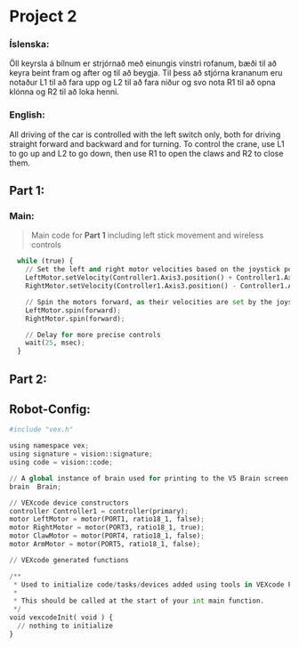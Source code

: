 # Project 2

### Íslenska:
Öll keyrsla á bílnum er strjórnað með einungis vinstri rofanum, bæði til að keyra beint fram og after og til að beygja.
Til þess að stjórna krananum eru notaður L1 til að fara upp og L2 til að fara niður og svo nota R1 til að opna klónna og R2 til að loka henni.

### English:
All driving of the car is controlled with the left switch only, both for driving straight forward and backward and for turning. To control the crane, use L1 to go up and L2 to go down, then use R1 to open the claws and R2 to close them.

## Part 1:
### Main:
> Main code for **Part 1** including left stick movement and wireless controls
```py
  while (true) {
    // Set the left and right motor velocities based on the joystick position
    LeftMotor.setVelocity(Controller1.Axis3.position() + Controller1.Axis4.position(), percent);
    RightMotor.setVelocity(Controller1.Axis3.position() - Controller1.Axis4.position(), percent);

    // Spin the motors forward, as their velocities are set by the joysticks
    LeftMotor.spin(forward);
    RightMotor.spin(forward);

    // Delay for more precise controls
    wait(25, msec);
  }
```

## Part 2:

## Robot-Config:
```py
#include "vex.h"

using namespace vex;
using signature = vision::signature;
using code = vision::code;

// A global instance of brain used for printing to the V5 Brain screen
brain  Brain;

// VEXcode device constructors
controller Controller1 = controller(primary);
motor LeftMotor = motor(PORT1, ratio18_1, false);
motor RightMotor = motor(PORT3, ratio18_1, true);
motor ClawMotor = motor(PORT4, ratio18_1, false);
motor ArmMotor = motor(PORT5, ratio18_1, false);

// VEXcode generated functions

/**
 * Used to initialize code/tasks/devices added using tools in VEXcode Pro.
 * 
 * This should be called at the start of your int main function.
 */
void vexcodeInit( void ) {
  // nothing to initialize
}
```
